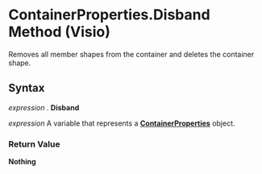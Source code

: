 
# ContainerProperties.Disband Method (Visio)

Removes all member shapes from the container and deletes the container shape.


## Syntax

 _expression_ . **Disband**

 _expression_ A variable that represents a **[ContainerProperties](b94f758f-58f7-f1ef-c03b-761e26c11017.md)** object.


### Return Value

 **Nothing**

